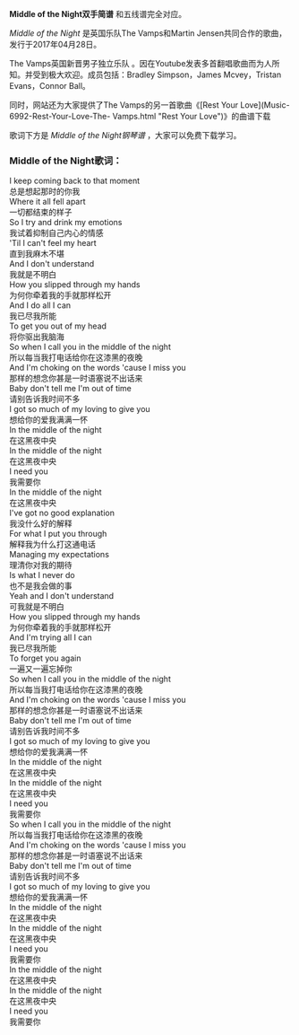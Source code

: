 

**Middle of the Night双手简谱** 和五线谱完全对应。

_Middle of the Night_ 是英国乐队The Vamps和Martin Jensen共同合作的歌曲，发行于2017年04月28日。

The Vamps英国新晋男子独立乐队 。因在Youtube发表多首翻唱歌曲而为人所知。并受到极大欢迎。成员包括：Bradley Simpson，James
Mcvey，Tristan Evans，Connor Ball。

同时，网站还为大家提供了The Vamps的另一首歌曲《[Rest Your Love](Music-6992-Rest-Your-Love-The-
Vamps.html "Rest Your Love")》的曲谱下载

歌词下方是 _Middle of the Night钢琴谱_ ，大家可以免费下载学习。

### Middle of the Night歌词：

I keep coming back to that moment  
总是想起那时的你我  
Where it all fell apart  
一切都结束的样子  
So I try and drink my emotions  
我试着抑制自己内心的情感  
'Til I can't feel my heart  
直到我麻木不堪  
And I don't understand  
我就是不明白  
How you slipped through my hands  
为何你牵着我的手就那样松开  
And I do all I can  
我已尽我所能  
To get you out of my head  
将你驱出我脑海  
So when I call you in the middle of the night  
所以每当我打电话给你在这漆黑的夜晚  
And I'm choking on the words 'cause I miss you  
那样的想念你甚是一时语塞说不出话来  
Baby don't tell me I'm out of time  
请别告诉我时间不多  
I got so much of my loving to give you  
想给你的爱我满满一怀  
In the middle of the night  
在这黑夜中央  
In the middle of the night  
在这黑夜中央  
I need you  
我需要你  
In the middle of the night  
在这黑夜中央  
I've got no good explanation  
我没什么好的解释  
For what I put you through  
解释我为什么打这通电话  
Managing my expectations  
理清你对我的期待  
Is what I never do  
也不是我会做的事  
Yeah and I don't understand  
可我就是不明白  
How you slipped through my hands  
为何你牵着我的手就那样松开  
And I'm trying all I can  
我已尽我所能  
To forget you again  
一遍又一遍忘掉你  
So when I call you in the middle of the night  
所以每当我打电话给你在这漆黑的夜晚  
And I'm choking on the words 'cause I miss you  
那样的想念你甚是一时语塞说不出话来  
Baby don't tell me I'm out of time  
请别告诉我时间不多  
I got so much of my loving to give you  
想给你的爱我满满一怀  
In the middle of the night  
在这黑夜中央  
In the middle of the night  
在这黑夜中央  
I need you  
我需要你  
So when I call you in the middle of the night  
所以每当我打电话给你在这漆黑的夜晚  
And I'm choking on the words 'cause I miss you  
那样的想念你甚是一时语塞说不出话来  
Baby don't tell me I'm out of time  
请别告诉我时间不多  
I got so much of my loving to give you  
想给你的爱我满满一怀  
In the middle of the night  
在这黑夜中央  
In the middle of the night  
在这黑夜中央  
I need you  
我需要你  
In the middle of the night  
在这黑夜中央  
In the middle of the night  
在这黑夜中央  
I need you  
我需要你

